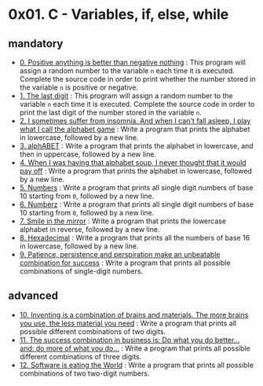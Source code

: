 # 0x01. C - Variables, if, else, while

## mandatory
- [0. Positive anything is better than negative nothing](./0-positive_or_negative.c) : This program will assign a random number to the variable `n` each time it is executed. Complete the source code in order to print whether the number stored in the variable `n` is positive or negative.
- [1. The last digit](./1-last_digit.c) : This program will assign a random number to the variable `n` each time it is executed. Complete the source code in order to print the last digit of the number stored in the variable `n`.
- [2. I sometimes suffer from insomnia. And when I can't fall asleep, I play what I call the alphabet game](./2-print_alphabet.c) : Write a program that prints the alphabet in lowercase, followed by a new line.
- [3. alphABET](./3-print_alphabets.c) : Write a program that prints the alphabet in lowercase, and then in uppercase, followed by a new line.
- [4. When I was having that alphabet soup, I never thought that it would pay off](./4-print_alphabt.c) : Write a program that prints the alphabet in lowercase, followed by a new line.
- [5. Numbers](./5-print_numbers.c) : Write a program that prints all single digit numbers of base 10 starting from `0`, followed by a new line.
- [6. Numberz](./6-print_numberz.c) : Write a program that prints all single digit numbers of base 10 starting from `0`, followed by a new line.
- [7. Smile in the mirror](./7-print_tebahpla.c) : Write a program that prints the lowercase alphabet in reverse, followed by a new line.
- [8. Hexadecimal](./8-print_base16.c) : Write a program that prints all the numbers of base 16 in lowercase, followed by a new line.
- [9. Patience, persistence and perspiration make an unbeatable combination for success](./9-print_comb.c) : Write a program that prints all possible combinations of single-digit numbers.
## advanced 
- [10. Inventing is a combination of brains and materials. The more brains you use, the less material you need](./100-print_comb3.c) : Write a program that prints all possible different combinations of two digits.
- [11. The success combination in business is: Do what you do better... and: do more of what you do...](./101-print_comb4.c) : Write a program that prints all possible different combinations of three digits.
- [12. Software is eating the World](./102-print_comb5.c) : Write a program that prints all possible combinations of two two-digit numbers.
